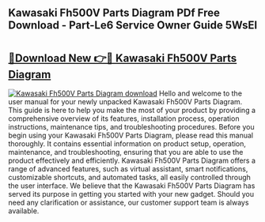 ## Kawasaki Fh500V Parts Diagram PDf Free Download - Part-Le6 Service Owner Guide 5WsEl

# <h2><a href="http://dfms3bg.blite.top/?on=Kawasaki+Fh500V+Parts+Diagram">🔗Download New 👉🔴 Kawasaki Fh500V Parts Diagram</a></h2>

[![Kawasaki Fh500V Parts Diagram download](https://i.imgur.com/lujVjoI.png)](http://dfms3bg.blite.top/?on=Kawasaki+Fh500V+Parts+Diagram)
Hello and welcome to the user manual for your newly unpacked Kawasaki Fh500V Parts Diagram. This guide is here to help you make the most of your product by providing a comprehensive overview of its features, installation process, operation instructions, maintenance tips, and troubleshooting procedures. Before you begin using your Kawasaki Fh500V Parts Diagram, please read this manual thoroughly. It contains essential information on product setup, operation, maintenance, and troubleshooting, ensuring that you are able to use the product effectively and efficiently. Kawasaki Fh500V Parts Diagram offers a range of advanced features, such as virtual assistant, smart notifications, customizable shortcuts, and automated tasks, all easily controlled through the user interface. We believe that the Kawasaki Fh500V Parts Diagram has served its purpose in getting you started with your new gadget. Should you need any clarification or assistance, our customer support team is always available.
